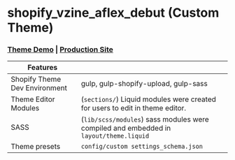 # shopify_vzine_aflex_debut (Custom Theme)

### [Theme Demo](https://vzine.myshopify.com/)    |    [Production Site](https://aflexusa.com/)
 
 
| Features  |   |
| ------------- | ------------- |
|  Shopify Theme Dev Environment  | gulp, gulp-shopify-upload, gulp-sass |
| Theme Editor Modules | (`sections/`)  Liquid modules were created for users to edit in theme editor. | 
| SASS | (`lib/scss/modules`)  sass modules were compiled and embedded in `layout/theme.liquid`  |
| Theme presets  | `config/custom settings_schema.json` |
